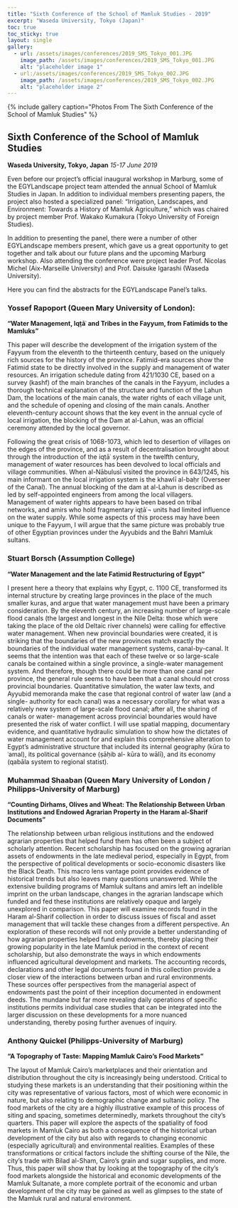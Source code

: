 ```yaml
---
title: "Sixth Conference of the School of Mamluk Studies - 2019"
excerpt: "Waseda University, Tokyo (Japan)"
toc: true
toc_sticky: true
layout: single
gallery:
  - url: /assets/images/conferences/2019_SMS_Tokyo_001.JPG
    image_path: /assets/images/conferences/2019_SMS_Tokyo_001.JPG
    alt: "placeholder image 1"
  - url:/assets/images/conferences/2019_SMS_Tokyo_002.JPG
    image_path: /assets/images/conferences/2019_SMS_Tokyo_002.JPG
    alt: "placeholder image 2"
---
```


{% include gallery caption="Photos From The Sixth Conference of the School of Mamluk Studies" %}

## Sixth Conference of the School of Mamluk Studies
**Waseda University, Tokyo, Japan**
*15-17 June 2019*

Even before our project’s official inaugural workshop in Marburg, some of the EGYLandscape project team attended the annual School of Mamluk Studies in Japan. In addition to individual members presenting papers, the project also hosted a specialized panel: “Irrigation, Landscapes, and Environment: Towards a History of Mamluk Agriculture,” which was chaired by project member Prof. Wakako Kumakura (Tokyo University of Foreign Studies).

In addition to presenting the panel, there were a number of other EGYLandscape members present, which gave us a great opportunity to get together and talk about our future plans and the upcoming Marburg workshop. Also attending the conference were project leader Prof. Nicolas Michel (Aix-Marseille University) and Prof. Daisuke Igarashi (Waseda University). 

Here you can find the abstracts for the EGYLandscape Panel’s talks.

### Yossef Rapoport (Queen Mary University of London):

**“Water Management, Iqṭāʿ and Tribes in the Fayyum, from Fatimids to the Mamluks”**

This paper will describe the development of the irrigation system of the Fayyum from the eleventh to the thirteenth century, based on the uniquely rich sources for the history of the province. Fatimid-era sources show the Fatimid state to be directly involved in the supply and management of water resources. An irrigation schedule dating from 421/1030 CE, based on a survey (kashf) of the main branches of the canals in the Fayyum, includes a thorough technical explanation of the structure and function of the Lahun Dam, the locations of the main canals, the water rights of each village unit, and the schedule of opening and closing of the main canals. Another eleventh-century account shows that the key event in the annual cycle of local irrigation, the blocking of the Dam at al-Lahun, was an official ceremony attended by the local governor. 

Following the great crisis of 1068-1073, which led to desertion of villages on the edges of the province, and as a result of decentralisation brought about through the introduction of the iqṭāʿ system in the twelfth century, management of water resources has been devolved to local officials and village communities. When al-Nābulusī visited the province in 643/1245, his main informant on the local irrigation system is the khawlī al-baḥr (Overseer of the Canal). The annual blocking of the dam at al-Lahun is described as led by self-appointed engineers from among the local villagers. Management of water rights appears to have been based on tribal networks, and amirs who hold fragmentary iqṭāʿ¬ units had limited influence on the water supply. While some aspects of this process may have been unique to the Fayyum, I will argue that the same picture was probably true of other Egyptian provinces under the Ayyubids and the Bahri Mamluk sultans. 

### Stuart Borsch (Assumption College) 

**“Water Management and the late Fatimid Restructuring of Egypt”**

I present here a theory that explains why Egypt, c. 1100 CE, transformed its internal structure by creating large provinces in the place of the much smaller kuras, and argue that water management must have been a primary consideration. 
By the eleventh century, an increasing number of large-scale flood canals (the largest and longest in the Nile Delta: those which were taking the place of the old Deltaic river channels) were calling for effective water management. When new provincial boundaries were created, it is striking that the boundaries of the new provinces match exactly the boundaries of the individual water management systems, canal-by-canal. It seems that the intention was that each of these twelve or so large-scale canals be contained within a single province, a single-water management system. And therefore, though there could be more than one canal per province, the general rule seems to have been that a canal should not cross provincial boundaries. Quantitative simulation, the water law texts, and Ayyubid memoranda make the case that regional control of water law (and a single- authority for each canal) was a necessary corollary for what was a relatively new system of large-scale flood canal; after all, the sharing of canals or water- management across provincial boundaries would have presented the risk of water conflict. I will use spatial mapping, documentary evidence, and quantitative hydraulic simulation to show how the dictates of water management account for and explain this comprehensive alteration to Egypt’s administrative structure that included its internal geography (kūra to ʿamal), its political governance (ṣāḥib al- kūra to wālī), and its economy (qabāla system to regional statist). 

### Muhammad Shaaban (Queen Mary University of London / Philipps-University of Marburg) 

**“Counting Dirhams, Olives and Wheat: The Relationship Between Urban Institutions and Endowed Agrarian Property in the Haram al-Sharif Documents”**

The relationship between urban religious institutions and the endowed agrarian properties that helped fund them has often been a subject of scholarly attention. Recent scholarship has focused on the growing agrarian assets of endowments in the late medieval period, especially in Egypt, from the perspective of political developments or socio-economic disasters like the Black Death. This macro lens vantage point provides evidence of historical trends but also leaves many questions unanswered. While the extensive building programs of Mamluk sultans and amirs left an indelible imprint on the urban landscape, changes in the agrarian landscape which funded and fed these institutions are relatively opaque and largely unexplored in comparison. This paper will examine records found in the Haram al-Sharif collection in order to discuss issues of fiscal and asset management that will tackle these changes from a different perspective. An exploration of these records will not only provide a better understanding of how agrarian properties helped fund endowments, thereby placing their growing popularity in the late Mamluk period in the context of recent scholarship, but also demonstrate the ways in which endowments influenced agricultural development and markets. 
The accounting records, declarations and other legal documents found in this collection provide a closer view of the interactions between urban and rural environments. These sources offer perspectives from the managerial aspect of endowments past the point of their inception documented in endowment deeds. The mundane but far more revealing daily operations of specific institutions permits individual case studies that can be integrated into the larger discussion on these developments for a more nuanced understanding, thereby posing further avenues of inquiry. 

### Anthony Quickel (Philipps-University of Marburg) 

**“A Topography of Taste: Mapping Mamluk Cairo’s Food Markets”**

The layout of Mamluk Cairo’s marketplaces and their orientation and distribution throughout the city is increasingly being understood. Critical to studying these markets is an understanding that their positioning within the city was representative of various factors, most of which were economic in nature, but also relating to demographic change and sultanic policy. The food markets of the city are a highly illustrative example of this process of siting and spacing, sometimes determinedly, markets throughout the city’s quarters. This paper will explore the aspects of the spatiality of food markets in Mamluk Cairo as both a consequence of the historical urban development of the city but also with regards to changing economic (especially agricultural) and environmental realities. Examples of these transformations or critical factors include the shifting course of the Nile, the city’s trade with Bilad al-Sham, Cairo’s grain and sugar supplies, and more. Thus, this paper will show that by looking at the topography of the city’s food markets alongside the historical and economic developments of the Mamluk Sultanate, a more complete portrait of the economic and urban development of the city may be gained as well as glimpses to the state of the Mamluk rural and natural environment. 
